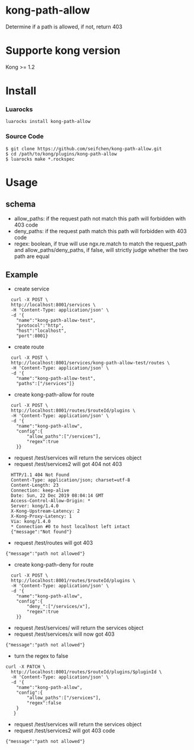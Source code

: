 # kong-path-allow
Determine if a path is allowed, if not, return 403
# Supporte kong version
Kong >= 1.2
# Install
### Luarocks
```
luarocks install kong-path-allow
```

### Source Code
```
$ git clone https://github.com/seifchen/kong-path-allow.git
$ cd /path/to/kong/plugins/kong-path-allow
$ luarocks make *.rockspec
```

# Usage
## schema
* allow_paths: if the request path not match this path will forbidden with 403 code
* deny_paths: if the request path match this path will forbidden with 403 code
* regex: boolean, if true will use ngx.re.match to match the request_path and allow_paths/deny_paths, if false, will strictly judge whether the two path are equal

## Example
* create service
```
  curl -X POST \
  http://localhost:8001/services \
  -H 'Content-Type: application/json' \
  -d '{
	"name":"kong-path-allow-test",
	"protocol":"http",
	"host":"localhost",
	"port":8001}
```
* create route
```
  curl -X POST \
  http://localhost:8001/services/kong-path-allow-test/routes \
  -H 'Content-Type: application/json' \
  -d '{
	"name":"kong-path-allow-test",
	"paths":["/services"]}
```
* create kong-path-allow for route
```
  curl -X POST \
  http://localhost:8001/routes/$routeId/plugins \
  -H 'Content-Type: application/json' \
  -d '{
	"name":"kong-path-allow",
	"config":{
		"allow_paths":["/services"],
		"regex":true
	}}
```
* request /test/services will return the services object
* request /test/services2 will got 404 not 403
```
  HTTP/1.1 404 Not Found
  Content-Type: application/json; charset=utf-8
  Content-Length: 23
  Connection: keep-alive
  Date: Sun, 22 Dec 2019 08:04:14 GMT
  Access-Control-Allow-Origin: *
  Server: kong/1.4.0
  X-Kong-Upstream-Latency: 2
  X-Kong-Proxy-Latency: 1
  Via: kong/1.4.0
  * Connection #0 to host localhost left intact
  {"message":"Not found"}
```
* request /test/routes will got 403
```
{"message":"path not allowed"}
```

* create kong-path-deny for route
```
  curl -X POST \
  http://localhost:8001/routes/$routeId/plugins \
  -H 'Content-Type: application/json' \
  -d '{
	"name":"kong-path-allow",
	"config":{
		"deny_":["/services/x"],
		"regex":true
	}}
```
* request /test/services/ will return the services object
* request /test/services/x will now got 403 
```
{"message":"path not allowed"}
```


* turn the regex to false
```
curl -X PATCH \
  http://localhost:8001/routes/$routeId/plugins/$pluginId \
  -H 'Content-Type: application/json' \
  -d '{
	"name":"kong-path-allow",
	"config":{
		"allow_paths":["/services"],
		"regex":false
	}
   }
```

* request /test/services will return the services object
* request /test/services2 will got 403 code
```
{"message":"path not allowed"}
```
